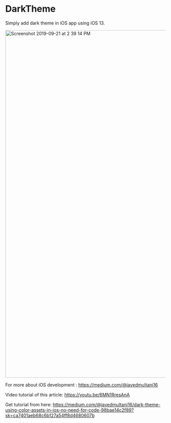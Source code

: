 # DarkTheme
Simply add dark theme in iOS app using iOS 13.

<img width="1091" alt="Screenshot 2019-09-21 at 2 39 14 PM" src="https://user-images.githubusercontent.com/16849127/65369771-e9a14e80-dc83-11e9-8773-28d24f4afb04.png">


For more about iOS development : https://medium.com/@javedmultani16


Video tutorial of this article: https://youtu.be/6MN1RresAnA


Get tutorial from here: https://medium.com/@javedmultani16/dark-theme-using-color-assets-in-ios-no-need-for-code-98bae14c2f89?sk=ca7401aeb68c6b127a54ff8d4680607b
